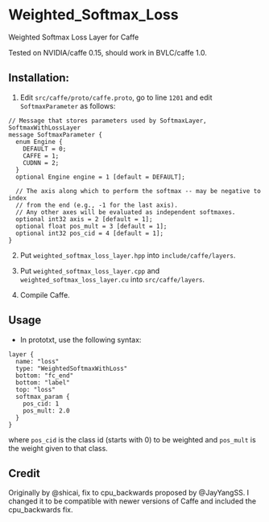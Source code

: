 # Weighted_Softmax_Loss
Weighted Softmax Loss Layer for Caffe

Tested on NVIDIA/caffe 0.15, should work in BVLC/caffe 1.0.

## Installation:

1. Edit `src/caffe/proto/caffe.proto`, go to line `1201` and edit `SoftmaxParameter` as follows:

```
// Message that stores parameters used by SoftmaxLayer, SoftmaxWithLossLayer
message SoftmaxParameter {
  enum Engine {
    DEFAULT = 0;
    CAFFE = 1;
    CUDNN = 2;
  }
  optional Engine engine = 1 [default = DEFAULT];

  // The axis along which to perform the softmax -- may be negative to index
  // from the end (e.g., -1 for the last axis).
  // Any other axes will be evaluated as independent softmaxes.
  optional int32 axis = 2 [default = 1];
  optional float pos_mult = 3 [default = 1];
  optional int32 pos_cid = 4 [default = 1];
}
```

2. Put `weighted_softmax_loss_layer.hpp` into `include/caffe/layers`.

3. Put `weighted_softmax_loss_layer.cpp` and `weighted_softmax_loss_layer.cu` into `src/caffe/layers`.

4. Compile Caffe.

## Usage
- In prototxt, use the following syntax:
```
layer {
  name: "loss"
  type: "WeightedSoftmaxWithLoss"
  bottom: "fc_end"
  bottom: "label"
  top: "loss"
  softmax_param {
    pos_cid: 1
    pos_mult: 2.0
  }
}
```

where `pos_cid` is the class id (starts with 0) to be weighted and `pos_mult` is the weight given to that class.

## Credit
Originally by @shicai, fix to cpu_backwards proposed by @JayYangSS.
I changed it to be compatible with newer versions of Caffe and included the cpu_backwards fix.
